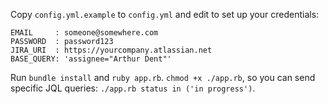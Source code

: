 Copy `config.yml.example` to `config.yml` and edit to set up your credentials:

```
EMAIL     : someone@somewhere.com
PASSWORD  : password123
JIRA_URI  : https://yourcompany.atlassian.net
BASE_QUERY: 'assignee="Arthur Dent"'
```

Run `bundle install` and `ruby app.rb`. `chmod +x ./app.rb`, so you can send specific JQL queries: `./app.rb status in ('in progress')`.
